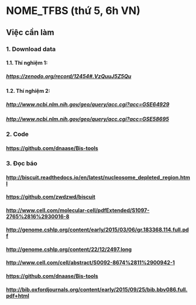 # NOME_TFBS (thứ 5, 6h VN)
## Việc cần làm
### 1. Download data
#### 1.1. Thí nghiệm 1:
##### https://zenodo.org/record/12454#.VzQuuJ5Z5Qu
#### 1.2. Thí nghiệm 2:
##### http://www.ncbi.nlm.nih.gov/geo/query/acc.cgi?acc=GSE64929
##### http://www.ncbi.nlm.nih.gov/geo/query/acc.cgi?acc=GSE58695
### 2. Code
#### https://github.com/dnaase/Bis-tools
### 3. Đọc báo
#### http://biscuit.readthedocs.io/en/latest/nucleosome_depleted_region.html
#### https://github.com/zwdzwd/biscuit
#### http://www.cell.com/molecular-cell/pdfExtended/S1097-2765%2816%2930016-8
#### http://genome.cshlp.org/content/early/2015/03/06/gr.183368.114.full.pdf
#### http://genome.cshlp.org/content/22/12/2497.long
#### http://www.cell.com/cell/abstract/S0092-8674%2811%2900942-1
#### https://github.com/dnaase/Bis-tools
#### http://bib.oxfordjournals.org/content/early/2015/09/25/bib.bbv086.full.pdf+html

